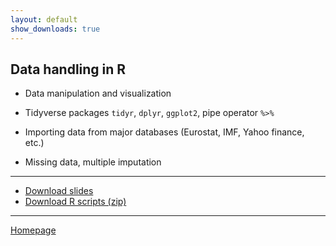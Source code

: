 ```yaml
---
layout: default
show_downloads: true
---
```


## Data handling in R



+ Data manipulation and visualization   

+ Tidyverse packages `tidyr`, `dplyr`, `ggplot2`, pipe operator `%>%`  

+ Importing data from major databases (Eurostat, IMF, Yahoo finance, etc.)  

+ Missing data, multiple imputation  

---  

+ [Download slides](https://github.com/formanektomas/4EK417/raw/master/Block1/Block_1.pdf)
+ [Download R scripts (zip)](https://github.com/formanektomas/4EK417/raw/master/Block1/Block1.zip)


--- 

[Homepage](https://formanektomas.github.io/4EK417/)
